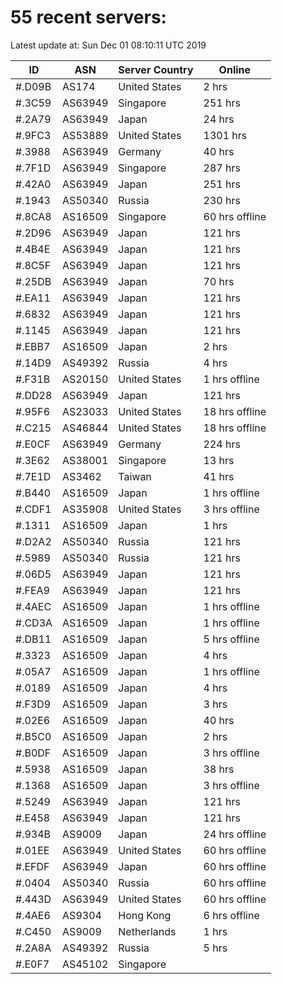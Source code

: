 # 55 recent servers:

Latest update at: Sun Dec 01 08:10:11 UTC 2019

| ID | ASN | Server Country | Online |
| -- | --- | -------------- | ------ |
| #.D09B | AS174 | United States | 2 hrs |
| #.3C59 | AS63949 | Singapore | 251 hrs |
| #.2A79 | AS63949 | Japan | 24 hrs |
| #.9FC3 | AS53889 | United States | 1301 hrs |
| #.3988 | AS63949 | Germany | 40 hrs |
| #.7F1D | AS63949 | Singapore | 287 hrs |
| #.42A0 | AS63949 | Japan | 251 hrs |
| #.1943 | AS50340 | Russia | 230 hrs |
| #.8CA8 | AS16509 | Singapore | 60 hrs offline |
| #.2D96 | AS63949 | Japan | 121 hrs |
| #.4B4E | AS63949 | Japan | 121 hrs |
| #.8C5F | AS63949 | Japan | 121 hrs |
| #.25DB | AS63949 | Japan | 70 hrs |
| #.EA11 | AS63949 | Japan | 121 hrs |
| #.6832 | AS63949 | Japan | 121 hrs |
| #.1145 | AS63949 | Japan | 121 hrs |
| #.EBB7 | AS16509 | Japan | 2 hrs |
| #.14D9 | AS49392 | Russia | 4 hrs |
| #.F31B | AS20150 | United States | 1 hrs offline |
| #.DD28 | AS63949 | Japan | 121 hrs |
| #.95F6 | AS23033 | United States | 18 hrs offline |
| #.C215 | AS46844 | United States | 18 hrs offline |
| #.E0CF | AS63949 | Germany | 224 hrs |
| #.3E62 | AS38001 | Singapore | 13 hrs |
| #.7E1D | AS3462 | Taiwan | 41 hrs |
| #.B440 | AS16509 | Japan | 1 hrs offline |
| #.CDF1 | AS35908 | United States | 3 hrs offline |
| #.1311 | AS16509 | Japan | 1 hrs |
| #.D2A2 | AS50340 | Russia | 121 hrs |
| #.5989 | AS50340 | Russia | 121 hrs |
| #.06D5 | AS63949 | Japan | 121 hrs |
| #.FEA9 | AS63949 | Japan | 121 hrs |
| #.4AEC | AS16509 | Japan | 1 hrs offline |
| #.CD3A | AS16509 | Japan | 1 hrs offline |
| #.DB11 | AS16509 | Japan | 5 hrs offline |
| #.3323 | AS16509 | Japan | 4 hrs |
| #.05A7 | AS16509 | Japan | 1 hrs offline |
| #.0189 | AS16509 | Japan | 4 hrs |
| #.F3D9 | AS16509 | Japan | 3 hrs |
| #.02E6 | AS16509 | Japan | 40 hrs |
| #.B5C0 | AS16509 | Japan | 2 hrs |
| #.B0DF | AS16509 | Japan | 3 hrs offline |
| #.5938 | AS16509 | Japan | 38 hrs |
| #.1368 | AS16509 | Japan | 3 hrs offline |
| #.5249 | AS63949 | Japan | 121 hrs |
| #.E458 | AS63949 | Japan | 121 hrs |
| #.934B | AS9009 | Japan | 24 hrs offline |
| #.01EE | AS63949 | United States | 60 hrs offline |
| #.EFDF | AS63949 | Japan | 60 hrs offline |
| #.0404 | AS50340 | Russia | 60 hrs offline |
| #.443D | AS63949 | United States | 60 hrs offline |
| #.4AE6 | AS9304 | Hong Kong | 6 hrs offline |
| #.C450 | AS9009 | Netherlands | 1 hrs |
| #.2A8A | AS49392 | Russia | 5 hrs |
| #.E0F7 | AS45102 | Singapore | |

